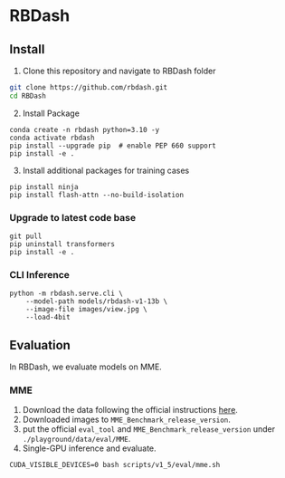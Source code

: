 # RBDash

## Install

1. Clone this repository and navigate to RBDash folder
```bash
git clone https://github.com/rbdash.git
cd RBDash
```

2. Install Package
```Shell
conda create -n rbdash python=3.10 -y
conda activate rbdash
pip install --upgrade pip  # enable PEP 660 support
pip install -e .
```

3. Install additional packages for training cases
```
pip install ninja
pip install flash-attn --no-build-isolation
```

### Upgrade to latest code base

```Shell
git pull
pip uninstall transformers
pip install -e .
```

### CLI Inference
```Shell
python -m rbdash.serve.cli \
    --model-path models/rbdash-v1-13b \
    --image-file images/view.jpg \
    --load-4bit
```
## Evaluation
In RBDash, we evaluate models on MME.
### MME

1. Download the data following the official instructions [here](https://github.com/BradyFU/Awesome-Multimodal-Large-Language-Models/tree/Evaluation).
2. Downloaded images to `MME_Benchmark_release_version`.
3. put the official `eval_tool` and `MME_Benchmark_release_version` under `./playground/data/eval/MME`.
4. Single-GPU inference and evaluate.
```Shell
CUDA_VISIBLE_DEVICES=0 bash scripts/v1_5/eval/mme.sh
```
